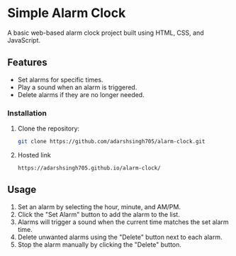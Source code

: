 # Simple Alarm Clock

A basic web-based alarm clock project built using HTML, CSS, and JavaScript.

## Features

- Set alarms for specific times.
- Play a sound when an alarm is triggered.
- Delete alarms if they are no longer needed.


### Installation

1. Clone the repository:

   ```bash
   git clone https://github.com/adarshsingh705/alarm-clock.git

2. Hosted link
   ```
   https://adarshsingh705.github.io/alarm-clock/
   
## Usage
1. Set an alarm by selecting the hour, minute, and AM/PM.
2. Click the "Set Alarm" button to add the alarm to the list.
3. Alarms will trigger a sound when the current time matches the set alarm time.
4. Delete unwanted alarms using the "Delete" button next to each alarm.
5. Stop the alarm manually by clicking the "Delete" button.
